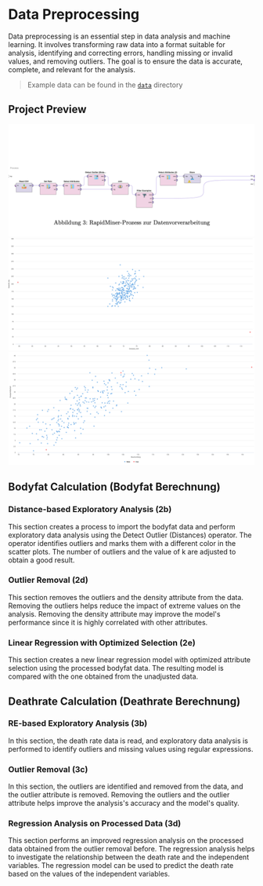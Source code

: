 # Data Preprocessing

Data preprocessing is an essential step in data analysis and machine learning. It involves transforming raw data into a format suitable for analysis, identifying and correcting errors, handling missing or invalid values, and removing outliers. The goal is to ensure the data is accurate, complete, and relevant for the analysis.

> Example data can be found in the [`data`](./data/) directory

## Project Preview

![Rapid Miner Preview](../img/04_data_preprocessing_1.png)
![Rapid Miner Evaluation 1](../img/04_data_preprocessing_2.png)
![Rapid Miner Evaluation 2](../img/04_data_preprocessing_3.png)

## Bodyfat Calculation (Bodyfat Berechnung)

### Distance-based Exploratory Analysis (2b)

This section creates a process to import the bodyfat data and perform exploratory data analysis using the Detect Outlier (Distances) operator. The operator identifies outliers and marks them with a different color in the scatter plots. The number of outliers and the value of k are adjusted to obtain a good result.

### Outlier Removal (2d)

This section removes the outliers and the density attribute from the data. Removing the outliers helps reduce the impact of extreme values on the analysis. Removing the density attribute may improve the model's performance since it is highly correlated with other attributes.

### Linear Regression with Optimized Selection (2e)

This section creates a new linear regression model with optimized attribute selection using the processed bodyfat data. The resulting model is compared with the one obtained from the unadjusted data.

## Deathrate Calculation (Deathrate Berechnung)

### RE-based Exploratory Analysis (3b)

In this section, the death rate data is read, and exploratory data analysis is performed to identify outliers and missing values using regular expressions.

### Outlier Removal (3c)

In this section, the outliers are identified and removed from the data, and the outlier attribute is removed. Removing the outliers and the outlier attribute helps improve the analysis's accuracy and the model's quality.

### Regression Analysis on Processed Data (3d)

This section performs an improved regression analysis on the processed data obtained from the outlier removal before. The regression analysis helps to investigate the relationship between the death rate and the independent variables. The regression model can be used to predict the death rate based on the values of the independent variables.
